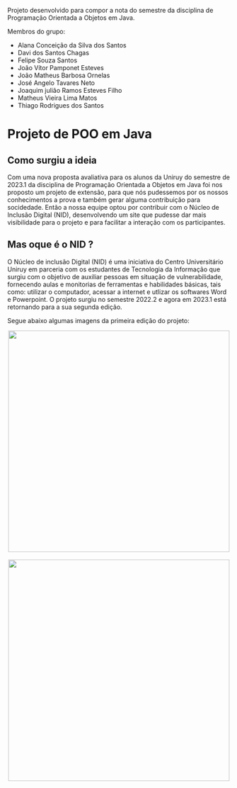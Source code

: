 Projeto desenvolvido para compor a nota do semestre da disciplina de Programação Orientada a Objetos em Java.

Membros do grupo:
* Alana Conceição da Silva dos Santos <br>
* Davi dos Santos Chagas <br>
* Felipe Souza Santos <br>
* João Vítor Pamponet Esteves <br>
* João Matheus Barbosa Ornelas <br>
* José Angelo Tavares Neto <br>
* Joaquim julião Ramos Esteves Filho <br>
* Matheus Vieira Lima Matos <br>
* Thiago Rodrigues dos Santos 

# Projeto de POO em Java

## Como surgiu a ideia
<p>Com uma nova proposta avaliativa para os alunos da Uniruy do semestre de 2023.1 da disciplina de Programação Orientada a Objetos em Java foi nos proposto um projeto de extensão, para que nós pudessemos por os nossos conhecimentos a prova e também gerar alguma contribuição para socidedade. Então a nossa equipe optou por contribuir com o Núcleo de Inclusão Digital (NID), desenvolvendo um site que pudesse dar mais visibilidade para o projeto e para facilitar a interação com os participantes.</p>

## Mas oque é o NID ?
<p> O Núcleo de inclusão Digital (NID) é uma iniciativa do Centro Universitário Uniruy em parceria com os estudantes de Tecnologia da Informação que surgiu com o objetivo de auxiliar pessoas em situação de vulnerabilidade, fornecendo aulas e monitorias de ferramentas e habilidades básicas, tais como: utilizar o computador, acessar a internet e utlizar os softwares Word e Powerpoint. O projeto surgiu no semestre 2022.2 e agora em 2023.1 está retornando para a sua segunda edição.</p> 

<p>Segue abaixo algumas imagens da primeira edição do projeto:</p>

<div align="center">
  <img src="https://user-images.githubusercontent.com/127691176/234401933-74089fad-080f-403b-83af-725a0cc8d62e.jpg" width="500px">
  <br>
  <br>
  <img src="https://user-images.githubusercontent.com/127691176/234403623-b458c7ac-656a-4a20-b753-11882836ad67.jpg" width="500px">
</div>

